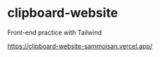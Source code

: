 # clipboard-website
Front-end practice with Tailwind

https://clipboard-website-sammoisan.vercel.app/
